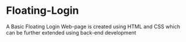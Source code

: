# Floating-Login
A Basic Floating Login Web-page is created using HTML and CSS which can be further extended using back-end development
